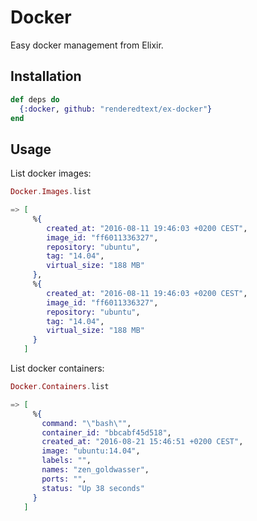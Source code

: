 # Docker

Easy docker management from Elixir.

## Installation

``` elixir
def deps do
  {:docker, github: "renderedtext/ex-docker"}
end
```

## Usage

List docker images:

``` elixir
Docker.Images.list

=> [
     %{
        created_at: "2016-08-11 19:46:03 +0200 CEST",
        image_id: "ff6011336327",
        repository: "ubuntu",
        tag: "14.04",
        virtual_size: "188 MB"
     },
     %{
        created_at: "2016-08-11 19:46:03 +0200 CEST",
        image_id: "ff6011336327",
        repository: "ubuntu",
        tag: "14.04",
        virtual_size: "188 MB"
     }
   ]
```

List docker containers:

``` elixir
Docker.Containers.list

=> [
     %{
       command: "\"bash\"",
       container_id: "bbcabf45d518",
       created_at: "2016-08-21 15:46:51 +0200 CEST",
       image: "ubuntu:14.04",
       labels: "",
       names: "zen_goldwasser",
       ports: "",
       status: "Up 38 seconds"
     }
   ]
```

